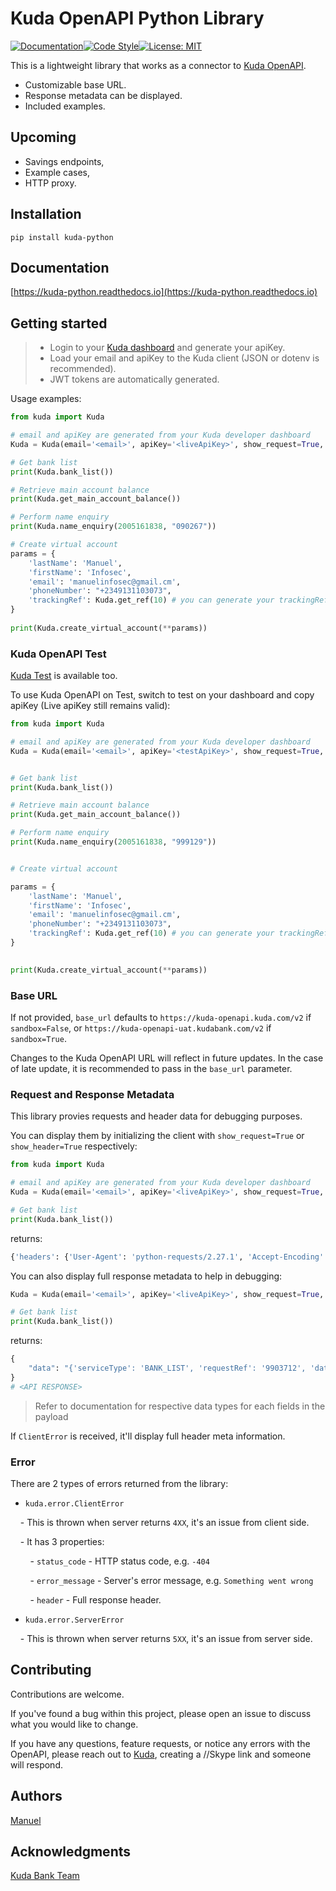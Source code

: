 # Kuda OpenAPI Python Library
[![Documentation](https://img.shields.io/badge/docs-latest-blue)](https://kuda-python.readthedocs.io/)[![Code Style](https://img.shields.io/badge/code_style-black-black)](https://black.readthedocs.io/en/stable/)[![License: MIT](https://img.shields.io/badge/License-MIT-yellow.svg)](https://opensource.org/licenses/MIT)

This is a lightweight library that works as a connector to [Kuda OpenAPI](https://kudabank.gitbook.io/kudabank/).

- Customizable base URL.
- Response metadata can be displayed.
- Included examples.

  
## Upcoming
- Savings endpoints,
- Example cases,
- HTTP proxy.


## Installation

```
pip install kuda-python
```


## Documentation

[https://kuda-python.readthedocs.io](https://kuda-python.readthedocs.io)
  

## Getting started

> - Login to your [Kuda dashboard](https://developer.kuda.com) and generate your apiKey.
> - Load your email and apiKey to the Kuda client (JSON or dotenv is recommended).
> - JWT tokens are automatically generated.


Usage examples:

```python
from kuda import Kuda

# email and apiKey are generated from your Kuda developer dashboard
Kuda = Kuda(email='<email>', apiKey='<liveApiKey>', show_request=True, sandbox=False, base_url="")

# Get bank list
print(Kuda.bank_list())

# Retrieve main account balance
print(Kuda.get_main_account_balance())

# Perform name enquiry
print(Kuda.name_enquiry(2005161838, "090267"))

# Create virtual account
params = {
    'lastName': 'Manuel',
    'firstName': 'Infosec',
    'email': 'manuelinfosec@gmail.cm',
    'phoneNumber': "+2349131103073",
    'trackingRef': Kuda.get_ref(10) # you can generate your trackingReference some other way you choose.
}
  
print(Kuda.create_virtual_account(**params))
```
  

### Kuda OpenAPI Test

[Kuda Test](https://kuda-openapi-uat.kudabank.com/v2) is available too.

To use Kuda OpenAPI on Test, switch to test on your dashboard and copy apiKey (Live apiKey still remains valid):

```python
from kuda import Kuda

# email and apiKey are generated from your Kuda developer dashboard
Kuda = Kuda(email='<email>', apiKey='<testApiKey>', show_request=True, sandbox=False, base_url="")


# Get bank list
print(Kuda.bank_list())

# Retrieve main account balance
print(Kuda.get_main_account_balance())

# Perform name enquiry
print(Kuda.name_enquiry(2005161838, "999129"))


# Create virtual account

params = {
    'lastName': 'Manuel',
    'firstName': 'Infosec',
    'email': 'manuelinfosec@gmail.cm',
    'phoneNumber': "+2349131103073",
    'trackingRef': Kuda.get_ref(10) # you can generate your trackingReference some other way you choose.
}

  
print(Kuda.create_virtual_account(**params))
```


### Base URL

If not provided, `base_url` defaults to `https://kuda-openapi.kuda.com/v2` if `sandbox=False`, or `https://kuda-openapi-uat.kudabank.com/v2` if `sandbox=True`.<br/>

Changes to the Kuda OpenAPI URL will reflect in future updates. In the case of late update, it is recommended to pass in the `base_url` parameter.


### Request and Response Metadata

This library provies requests and header data for debugging purposes.

You can display them by initializing the client with `show_request=True` or `show_header=True` respectively:

```python
from kuda import Kuda

# email and apiKey are generated from your Kuda developer dashboard
Kuda = Kuda(email='<email>', apiKey='<liveApiKey>', show_request=True, show_header=True, sandbox=False, base_url="")

# Get bank list
print(Kuda.bank_list())
```

returns:

```python
{'headers': {'User-Agent': 'python-requests/2.27.1', 'Accept-Encoding': 'gzip, deflate', 'Accept': '*/*', 'Connection': 'keep-alive', 'Authorization': 'Bearer <JWT_TOKEN>', 'Content-Length': '77', 'Content-Type': 'application/json'}, 'body': {'data': '<REDACTED>', 'password': ''}}
```

You can also display full response metadata to help in debugging:

```python
Kuda = Kuda(email='<email>', apiKey='<liveApiKey>', show_request=True, sandbox=False, base_url="")

# Get bank list
print(Kuda.bank_list())
```

returns:

```python
{
    "data": "{'serviceType': 'BANK_LIST', 'requestRef': '9903712', 'data': {}}"
}
# <API RESPONSE>
```
> Refer to documentation for respective data types for each fields in the payload
 
If `ClientError` is received, it'll display full header meta information.


### Error

There are 2 types of errors returned from the library:

- `kuda.error.ClientError`

    - This is thrown when server returns `4XX`, it's an issue from client side.

    - It has 3 properties:

        - `status_code` - HTTP status code, e.g. `-404`

        - `error_message` - Server's error message, e.g. `Something went wrong`

        - `header` - Full response header.

- `kuda.error.ServerError`

    - This is thrown when server returns `5XX`, it's an issue from server side.


## Contributing 

Contributions are welcome.<br/>

If you've found a bug within this project, please open an issue to discuss what you would like to change.<br/>

If you have any questions, feature requests, or notice any errors with the OpenAPI, please reach out to [Kuda](mailto:openapi@kuda.com), creating a //Skype link and someone will respond.

## Authors
[Manuel](https://twitter.com/manuelinfosec)

## Acknowledgments
[Kuda Bank Team](https://kudabank.com/)
